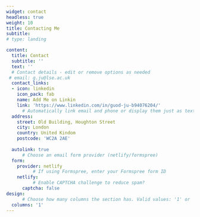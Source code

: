```yaml
---
widget: contact
headless: true
weight: 10
title: Contacting Me
subtitle:
# type: landing

content:
  title: Contact
  subtitle: ''
  text: ''
  # Contact details - edit or remove options as needed
 # email: g.ju@lse.ac.uk
  contact_links:
  - icon: linkedin
    icon_pack: fab
    name: Add Me on Linkin
    link: 'https://www.linkedin.com/in/guod-ju-b94076204/'
      # Automatically link email and phone or display them just as text?
  address:
    street: Old Building, Houghton Street
    city: London
    country: United Kindom
    postcode: 'WC2A 2AE'
    
  autolink: true
      # Choose an email form provider (netlify/formspree)
  form:
    provider: netlify
          # If using Formspree, enter your Formspree form ID
    netlify:
          # Enable CAPTCHA challenge to reduce spam?
      captcha: false
design:
      # Choose how many columns the section has. Valid values: '1' or '2'.
  columns: '1'
---
```

